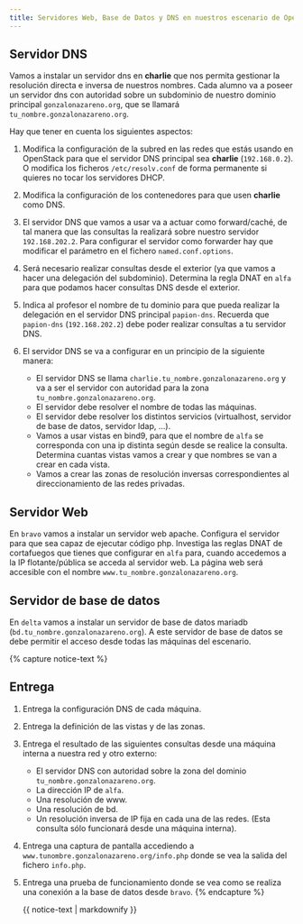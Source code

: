 ```yaml
---
title: Servidores Web, Base de Datos y DNS en nuestros escenario de OpenStack
---
```


## Servidor DNS

Vamos a instalar un servidor dns en **charlie** que nos permita gestionar la resolución directa e inversa de nuestros nombres. Cada alumno va a poseer un servidor dns con autoridad sobre un subdominio de nuestro dominio principal `gonzalonazareno.org`, que se llamará `tu_nombre.gonzalonazareno.org`.

Hay que tener en cuenta los siguientes aspectos:

1. Modifica la configuración de la subred en las redes que estás usando en OpenStack para que el servidor DNS principal sea **charlie** (`192.168.0.2`). O modifica los ficheros `/etc/resolv.conf` de forma permanente si quieres no tocar los servidores DHCP.
2. Modifica la configuración de los contenedores para que usen **charlie** como DNS.
3. El servidor DNS que vamos a usar va a actuar como forward/caché, de tal manera que las consultas la realizará sobre nuestro servidor `192.168.202.2`. Para configurar el servidor como forwarder hay que modificar el parámetro en el fichero `named.conf.options`.
4. Será necesario realizar consultas desde el exterior (ya que vamos a hacer una delegación del subdominio). Determina la regla DNAT en `alfa` para que podamos hacer consultas DNS desde el exterior.
5. Indica al profesor el nombre de tu dominio para que pueda realizar la delegación en el servidor DNS principal `papion-dns`. Recuerda que `papion-dns` (`192.168.202.2`) debe poder realizar consultas a tu servidor DNS.
6. El servidor DNS se va a configurar en un principio de la siguiente manera:

    * El servidor DNS se llama `charlie.tu_nombre.gonzalonazareno.org` y va a ser el servidor con autoridad para la zona `tu_nombre.gonzalonazareno.org`.
    * El servidor debe resolver el nombre de todas las máquinas.
    * El servidor debe resolver los distintos servicios (virtualhost, servidor de base de datos, servidor ldap, ...).
    * Vamos a usar vistas en bind9, para que el nombre de `alfa` se corresponda con una ip distinta según desde se realice la consulta. Determina cuantas vistas vamos a crear y que nombres se van a crear en cada vista.
    * Vamos a crear las zonas de resolución inversas correspondientes al direccionamiento de las redes privadas.

## Servidor Web

En `bravo` vamos a instalar un servidor web apache. Configura el servidor para que sea capaz de ejecutar código php. Investiga las reglas DNAT de cortafuegos que tienes que configurar en `alfa` para, cuando accedemos a la IP flotante/pública se acceda al servidor web.
La página web será accesible con el nombre `www.tu_nombre.gonzalonazareno.org`.

## Servidor de base de datos

En `delta` vamos a instalar un servidor de base de datos mariadb (`bd.tu_nombre.gonzalonazareno.org`). A este servidor de base de datos se debe permitir el acceso desde todas las máquinas del escenario.

{% capture notice-text %}
## Entrega

1. Entrega la configuración DNS de cada máquina.
2. Entrega la definición de las vistas y de las zonas.
3. Entrega el resultado de las siguientes consultas desde una máquina interna a nuestra red y otro externo:
    * El servidor DNS con autoridad sobre la zona del dominio `tu_nombre.gonzalonazareno.org`.
    * La dirección IP de `alfa`.
    * Una resolución de www.
    * Una resolución de bd.
    * Un resolución inversa de IP fija en cada una de las redes. (Esta consulta sólo funcionará desde una máquina interna).

4. Entrega una captura de pantalla accediendo a `www.tunombre.gonzalonazareno.org/info.php` donde se vea la salida del fichero `info.php`.
5. Entrega una prueba de funcionamiento donde se vea como se realiza una conexión a la base de datos desde `bravo`.
{% endcapture %}<div class="notice--info">{{ notice-text | markdownify }}</div>
